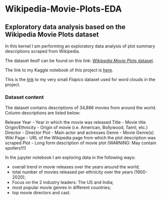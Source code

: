 # Wikipedia-Movie-Plots-EDA
## Exploratory data analysis based on the Wikipedia Movie Plots dataset

In this kernel I am performing an exploratory data analysis of plot summary descriptions scraped from Wikipedia.

The dataset iteslf can be found on this link: [*Wikipedia Movie Plots* dataset](https://www.kaggle.com/jrobischon/wikipedia-movie-plots).

The link to my Kaggle notebook of this project is [here](https://www.kaggle.com/tatianasnwrt/wikipedia-movie-plots-eda?scriptVersionId=31690832).

This is the [link](https://www.kaggle.com/tatianasnwrt/flags-pics2) to my very small *Flapics* dataset used for word clouds in the project.

### Dataset content
The dataset contains descriptions of 34,886 movies from around the world. Column descriptions are listed below:

Release Year - Year in which the movie was released
Title - Movie title
Origin/Ethnicity - Origin of movie (i.e. American, Bollywood, Tamil, etc.)
Director - Director
Plot - Main actor and actresses
Genre - Movie Genre(s)
Wiki Page - URL of the Wikipedia page from which the plot description was scraped
Plot - Long form description of movie plot (WARNING: May contain spoilers!!!)

In the jupyter notebook I am exploring data in the following ways:
- overall trend in movie releases over the years around the world;
- total number of movies released per ethnicity over the years (1900-2020);
- Focus on the 2 industry leaders: The US and India;
- most popular movie genres in different countries;
- top movie directors and cast.


